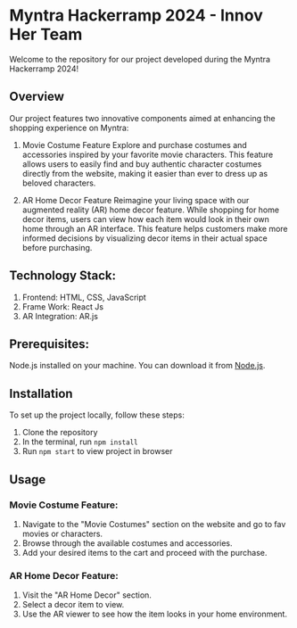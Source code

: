 # Myntra Hackerramp 2024 - Innov Her Team
Welcome to the repository for our project developed during the Myntra Hackerramp 2024!

## Overview
Our project features two innovative components aimed at enhancing the shopping experience on Myntra:

1. Movie Costume Feature
Explore and purchase costumes and accessories inspired by your favorite movie characters. This feature allows users to easily find and buy authentic character costumes directly from the website, making it easier than ever to dress up as beloved characters.

2. AR Home Decor Feature
Reimagine your living space with our augmented reality (AR) home decor feature. While shopping for home decor items, users can view how each item would look in their own home through an AR interface. This feature helps customers make more informed decisions by visualizing decor items in their actual space before purchasing.

## Technology Stack:

1. Frontend: HTML, CSS, JavaScript
2. Frame Work: React Js
3. AR Integration: AR.js

## Prerequisites:

Node.js installed on your machine. You can download it from [Node.js](https://nodejs.org/).

## Installation

To set up the project locally, follow these steps:

1. Clone the repository
2. In the terminal, run  `npm install`
3. Run `npm start` to view project in browser
   
## Usage

### Movie Costume Feature:

1. Navigate to the "Movie Costumes" section on the website and go to fav movies or characters.
2. Browse through the available costumes and accessories.
3. Add your desired items to the cart and proceed with the purchase.

### AR Home Decor Feature:

1. Visit the "AR Home Decor" section.
2. Select a decor item to view.
3. Use the AR viewer to see how the item looks in your home environment.

